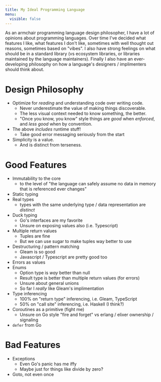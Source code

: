 ```yaml
---
title: My Ideal Programming Language
menu:
  visible: false
---
```


As an armchair programming language design philosopher, I have a lot of opinions about programming languages. Over time I've decided what features I like, what features I don't like, sometimes with well thought out reasons, sometimes based on "vibes". I also have strong feelings on what should be in a standard library (vs ecosystem libraries, or libraries maintained by the language maintainers). Finally I also have an ever-developing philosophy on how a language's designers / implimenters should think about.

# Design Philosophy
- Optimize for _reading_ and understanding code over writing code.
    - Never underestimate the value of making things discoverable.
    - The less visual context needed to know something, the better.
    - "Once you know, you know" style things are _good_ when _enforced_, and _less good_ when by convention.
- The above _includes_ runtime stuff!
    - Take good error messaging seriously from the start
- Simplicity is a value.
    - And is distinct from terseness.

# Good Features
- Immutability to the core
    - to the level of "the language can safely assume no data in memory that is referenced ever changes"
- Static typing
- Real types
    - types with the same underlying type / data representation are _distinct_
- Duck typing
    - Go's interfaces are my favorite
    - Unsure on exposing values also (i.e. Typescript)
- Multiple return values
    - Tuples are fine
    - But we can use sugar to make tuples way better to use
- Destructuring / pattern matching
    - Gleam is so good
    - Javascript / Typescript are pretty good too
- Errors as values
- Enums
    - Option type is _way_ better than null
    - Result type is better than multiple return values (for errors)
    - Unsure about general unions
    - So far I _really_ like Gleam's implimentation
- Type inferencing
    - 100% on "return type" inferencing, i.e. Gleam, TypeScript
    - 50% on "call site" inferencing, i.e. Haskell (I think?)
- Coroutines as a primitive (fight me)
    - Unsure on Go style "fire and forget" vs erlang / elixer ownership / signaling
- `defer` from Go

# Bad Features
- Exceptions
    - Even Go's panic has me iffy
    - Maybe just for things like divide by zero?
- Goto, not even once

